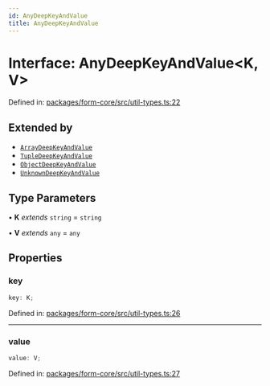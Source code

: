 ```yaml
---
id: AnyDeepKeyAndValue
title: AnyDeepKeyAndValue
---
```


<!-- DO NOT EDIT: this page is autogenerated from the type comments -->

# Interface: AnyDeepKeyAndValue\<K, V\>

Defined in: [packages/form-core/src/util-types.ts:22](https://github.com/TanStack/form/blob/main/packages/form-core/src/util-types.ts#L22)

## Extended by

- [`ArrayDeepKeyAndValue`](../arraydeepkeyandvalue.md)
- [`TupleDeepKeyAndValue`](../tupledeepkeyandvalue.md)
- [`ObjectDeepKeyAndValue`](../objectdeepkeyandvalue.md)
- [`UnknownDeepKeyAndValue`](../unknowndeepkeyandvalue.md)

## Type Parameters

• **K** *extends* `string` = `string`

• **V** *extends* `any` = `any`

## Properties

### key

```ts
key: K;
```

Defined in: [packages/form-core/src/util-types.ts:26](https://github.com/TanStack/form/blob/main/packages/form-core/src/util-types.ts#L26)

***

### value

```ts
value: V;
```

Defined in: [packages/form-core/src/util-types.ts:27](https://github.com/TanStack/form/blob/main/packages/form-core/src/util-types.ts#L27)

